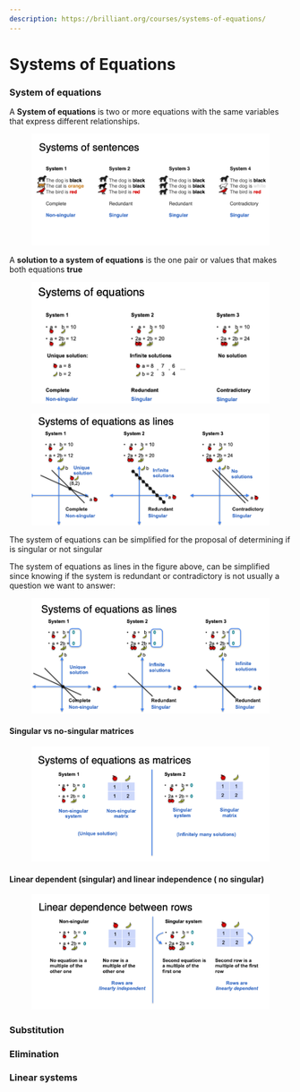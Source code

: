 ```yaml
---
description: https://brilliant.org/courses/systems-of-equations/
---
```


# Systems of Equations

### System of equations

A **System of equations** is two or more equations with the same variables that express different relationships.

<figure><img src=".gitbook/assets/systems-of-setences.png" alt=""><figcaption></figcaption></figure>

A **solution to a system of equations** is the one pair or values that makes both equations **true**

<figure><img src=".gitbook/assets/systems-of-equations.png" alt=""><figcaption></figcaption></figure>

<figure><img src=".gitbook/assets/systems-of-equations-as-lines.png" alt=""><figcaption></figcaption></figure>

The system of equations can be simplified for the proposal of determining if is singular or not singular&#x20;

The system of equations as lines in the figure above,  can be simplified since knowing if the system is redundant or contradictory is not usually a question we want to answer:

<figure><img src=".gitbook/assets/system-of-lines-equals-zero.png" alt=""><figcaption></figcaption></figure>

#### Singular vs no-singular matrices

<figure><img src=".gitbook/assets/system-of-equations-matrices.png" alt=""><figcaption></figcaption></figure>

#### Linear dependent (singular)  and linear independence ( no singular)

<figure><img src=".gitbook/assets/linear-independence-between-rows.png" alt=""><figcaption></figcaption></figure>

### Substitution



### Elimination



### Linear systems



